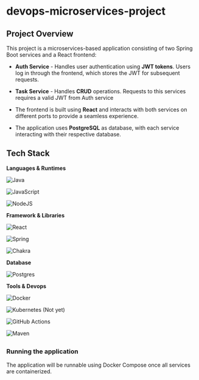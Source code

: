 # devops-microservices-project

## Project Overview
This project is a microservices-based application consisting of two Spring Boot services and a React frontend:

* **Auth Service** - Handles user authentication using **JWT tokens**. Users log in through the frontend, which stores the JWT for subsequent requests.

* **Task Service** - Handles **CRUD** operations. Requests to this services requires a valid JWT from Auth service

* The frontend is built using **React** and interacts with both services on different ports to provide a seamless experience.

* The application uses **PostgreSQL** as database, with each service interacting with their respective database.

## Tech Stack
**Languages & Runtimes**

![Java](https://img.shields.io/badge/java-%23ED8B00.svg?style=for-the-badge&logo=openjdk&logoColor=white)

![JavaScript](https://img.shields.io/badge/javascript-%23323330.svg?style=for-the-badge&logo=javascript&logoColor=%23F7DF1E)

![NodeJS](https://img.shields.io/badge/node.js-6DA55F?style=for-the-badge&logo=node.js&logoColor=white)

**Framework & Libraries**

![React](https://img.shields.io/badge/react-%2320232a.svg?style=for-the-badge&logo=react&logoColor=%2361DAFB)

![Spring](https://img.shields.io/badge/spring-%236DB33F.svg?style=for-the-badge&logo=spring&logoColor=white)

![Chakra](https://img.shields.io/badge/chakra-%234ED1C5.svg?style=for-the-badge&logo=chakraui&logoColor=white)

**Database**

![Postgres](https://img.shields.io/badge/postgres-%23316192.svg?style=for-the-badge&logo=postgresql&logoColor=white)

**Tools & Devops**

![Docker](https://img.shields.io/badge/docker-%230db7ed.svg?style=for-the-badge&logo=docker&logoColor=white)

![Kubernetes](https://img.shields.io/badge/kubernetes-%23326ce5.svg?style=for-the-badge&logo=kubernetes&logoColor=white) (Not yet)

![GitHub Actions](https://img.shields.io/badge/github%20actions-%232671E5.svg?style=for-the-badge&logo=githubactions&logoColor=white)

![Maven](https://img.shields.io/badge/apachemaven-C71A36.svg?style=for-the-badge&logo=apachemaven&logoColor=white)


##

### Running the application
The application will be runnable using Docker Compose once all services are containerized.  





          
